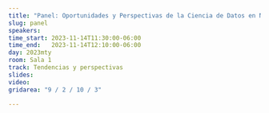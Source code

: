 ```yaml
---
title: "Panel: Oportunidades y Perspectivas de la Ciencia de Datos en Nuevo León" 
slug: panel
speakers:
time_start: 2023-11-14T11:30:00-06:00
time_end:   2023-11-14T12:10:00-06:00
day: 2023mty
room: Sala 1 
track: Tendencias y perspectivas
slides: 
video: 
gridarea: "9 / 2 / 10 / 3"

---
```



